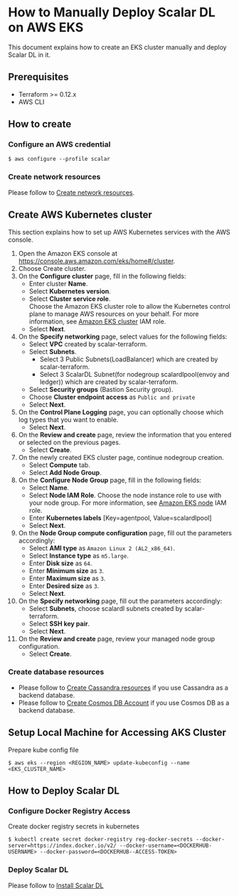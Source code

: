 # How to Manually Deploy Scalar DL on AWS EKS

This document explains how to create an EKS cluster manually and deploy Scalar DL in it.

## Prerequisites

* Terraform >= 0.12.x
* AWS CLI

## How to create

### Configure an AWS credential

```
$ aws configure --profile scalar
```

### Create network resources

Please follow to [Create network resources](https://github.com/scalar-labs/scalar-terraform/blob/master/examples/aws/README.md#create-network-resources).

## Create AWS Kubernetes cluster

This section explains how to set up AWS Kubernetes services with the AWS console.

1. Open the Amazon EKS console at https://console.aws.amazon.com/eks/home#/cluster.
2. Choose Create cluster.
3. On the **Configure cluster** page, fill in the following fields:
    * Enter cluster **Name**.
    * Select **Kubernetes version**.
    * Select **Cluster service role**.  
      Choose the Amazon EKS cluster role to allow the Kubernetes control plane to manage AWS resources on your behalf. For more information, see [Amazon EKS cluster](https://docs.aws.amazon.com/eks/latest/userguide/service_IAM_role.html) IAM role.
    * Select **Next**.
4. On the **Specify networking** page, select values for the following fields:
    * Select **VPC** created by scalar-terraform.
    * Select **Subnets**. 
        * Select 3 Public Subnets(LoadBalancer) which are created by scalar-terraform.
        * Select 3 ScalarDL Subnet(for nodegroup scalardlpool(envoy and ledger)) which are created by scalar-terraform.
    * Select **Security groups** (Bastion Security group).
    * Choose **Cluster endpoint access** as `Public and private`
    * Select **Next**.
5. On the **Control Plane Logging** page, you can optionally choose which log types that you want to enable.
    * Select **Next**.
6. On the **Review and create** page, review the information that you entered or selected on the previous pages. 
    * Select **Create**.
7. On the newly created EKS cluster page, continue nodegroup creation.
    * Select **Compute** tab.
    * Select **Add Node Group**.
8. On the **Configure Node Group** page, fill in the following fields:
    * Select **Name**.
    * Select **Node IAM Role**. 
    Choose the node instance role to use with your node group. For more information, see [Amazon EKS node](https://docs.aws.amazon.com/eks/latest/userguide/create-node-role.html) IAM role.
    * Enter **Kubernetes labels** [Key=agentpool, Value=scalardlpool]
    * Select **Next**.
9. On the **Node Group compute configuration** page, fill out the parameters accordingly:
    * Select **AMI type** as `Amazon Linux 2 (AL2_x86_64)`.
    * Select **Instance type** as `m5.large`.
    * Enter **Disk size** as `64`.
    * Enter **Minimum size** as `3`.
    * Enter **Maximum size** as `3`.
    * Enter **Desired size** as `3`.
    * Select **Next**.
10. On the **Specify networking** page, fill out the parameters accordingly:
    * Select **Subnets**, choose scalardl subnets created by scalar-terraform.
    * Select **SSH key pair**.
    * Select **Next**.
11. On the **Review and create** page, review your managed node group configuration.
    * Select **Create**.                
 
### Create database resources
 
 * Please follow to [Create Cassandra resources](https://github.com/scalar-labs/scalar-terraform/blob/master/examples/aws/README.md#create-cassandra-resources) if you use Cassandra as a backend database.
 * Please follow to [Create Cosmos DB Account](https://github.com/scalar-labs/scalardb/blob/master/docs/getting-started-with-cosmosdb.md#cosmos-db-setup) if you use Cosmos DB as a backend database.
 
## Setup Local Machine for Accessing AKS Cluster
 
Prepare kube config file
```
$ aws eks --region <REGION_NAME> update-kubeconfig --name <EKS_CLUSTER_NAME>
```

## How to Deploy Scalar DL

### Configure Docker Registry Access

Create docker registry secrets in kubernetes
```
$ kubectl create secret docker-registry reg-docker-secrets --docker-server=https://index.docker.io/v2/ --docker-username=<DOCKERHUB-USERNAME> --docker-password=<DOCKERHUB--ACCESS-TOKEN>
```

### Deploy Scalar DL

Please follow to [Install Scalar DL](DeployScalarDLHelm.md#install-scalar-dl)
